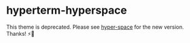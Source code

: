 # hyperterm-hyperspace
This theme is deprecated. Please see [hyper-space](//github.com/colepeters/hyper-space) for the new version. Thanks! ⚡️🚀

